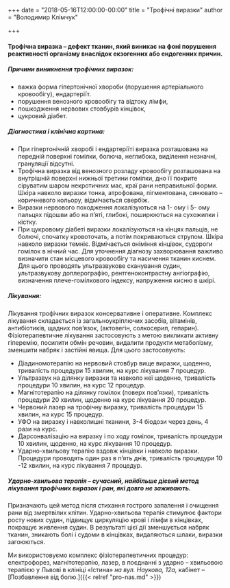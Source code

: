 +++
date = "2018-05-16T12:00:00-00:00"
title = "Трофічні виразки"
author = "Володимир Клімчук"

+++


#### Трофічна виразка –  дефект тканин, який виникає на фоні порушення реактивності організму внаслідок екзогенних або ендогенних причин.

##### Причини виникнення трофічних виразок:

* важка форма гіпертонічної хвороби (порушення артеріального кровообігу), ендартеріїт. 
* порушення венозного кровообігу та відтоку лімфи,
* пошкодження нервових стовбурів кінцівок,
* цукровий діабет.

##### Діагностика і клінічна картина:

* При гіпертонічній хворобі і ендартеріїті виразка розташована на передній поверхні гомілки, болюча, неглибока, виділення незначні, грануляції відсутні.
* Трофічна виразка від венозного розладу кровообігу розташована на внутрішній поверхні нижньої третини гомілки, дно її покрите сіруватим шаром некротичних мас, краї рани неправильної форми. Шкіра навколо виразки тонка, атрофована, пігментована, синювато – коричневого кольору, відмічається  свербіж.
* Виразки нервового походження локалізуються на 1- ому і 5- ому пальцях підошви або на п’яті, глибокі, поширюються на сухожилки і кістку.
* При цукровому діабеті виразки локалізуються на кінцях пальців, не болючі, спочатку кровоточать, а потім покриваються  струпом. Шкіра навколо виразки темніє. Відмічається оніміння кінцівок, судороги гомілок в нічний час.
Для уточнення діагнозу захворювання важливо визначити стан місцевого кровообігу та насичення тканин киснем. Для цього проводять ультразвукове сканування судин, ультразвукову доплерографію, рентгеноконтрастну ангіографію, визначення плече-гомілкового індексу, напруження кисню в шкірі.

##### Лікування:
 
Лікування трофічних виразок консервативне і оперативне. Комплекс лікування складається із загальноукріплючих засобів, вітамінів, антибіотиків,  щадних пов’язок,  (актовегін, солкосерил, гепарин). Фізіотерапевтичне лікування застосовують з метою викликати активну гіперемію, посилити обмін речовин, видалити продукти метаболізму, зменшити набряк і застійні явища. Для цього застосовують:

* Діадиномотерапію на нервовий стовбур вище виразки, щоденно, тривалість процедури 15 хвилин, на курс лікування 7 процедур.
* Ультразвук на ділянку виразки та навколо неї щоденно, тривалість процедури 10 хвилин, на курс 12 процедур.
* Магнітотерапію  на ділянку гомілок (поверх пов’язки), тривалість процедури 20 хвилин, щоденно на курс лікування 20 процедур.
* Червоний лазер на трофічну виразку, тривалість процедури 15 хвилин, на курс 15 процедур.
* УФО на виразку і навколишні тканини,  3-4 біодози через день, 4 рази на курс.
* Дарсонвалізацію на виразку і по ходу гомілок, тривалість процедури 10 хвилин, щоденно, на курс лікування 10 процедур. 
* Ударно-хвильову терапію вздовж кінцівки і навколо виразки. Процедури проводять один раз в п’ять днів, тривалість процедури 10 -12 хвилин, на курс лікування 7 процедур.

##### Ударно-хвильова терапія – сучасний, найбільше дієвий метод лікування трофічних виразок і ран, які довго не заживають.
 
Призначають цей метод після стихання гострого запалення і очищення рани від змертвілих клітин. Ударно-хвильова терапія стимулює фактори росту нових судин, підвищує циркуляцію крові і лімфи в кінцівках, покращує живлення судин. В результаті цієї дії зменшується набряк тканин, зникають болі і судоми в кінцівках, видаляються шлаки, виразки загоюються.

Ми використовуємо комплекс фізіотерапевтичних процедур: електрофорез, магнітотерапію, лазер, в поєднанні з ударно – хвильовою терапією у Львові в клініці «Істина» *на вул. Наукова, 12а,* кабінет – [Позбавлення від болю.]({{< relref "pro-nas.md" >}}) 
